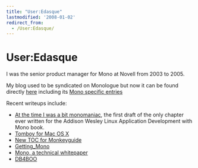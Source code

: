 ```yaml
---
title: "User:Edasque"
lastmodified: '2008-01-02'
redirect_from:
  - /User:Edasque/
---
```


User:Edasque
============

I was the senior product manager for Mono at Novell from 2003 to 2005.

My blog used to be syndicated on Monologue but now it can be found directly [here](http://www.frenchguys.com) including its [Mono specific entries](http://www.frenchguys.com/wordpress/?cat=3&submit=view)

Recent writeups include:

-   [At the time I was a bit monomaniac](http://www.frenchguys.com/wordpress/?p=134), the first draft of the only chapter ever written for the Addison Wesley Linux Application Development with Mono book.
-   [Tomboy for Mac OS X](http://www.frenchguys.com/wordpress/?p=114)
-   [New TOC for Monkeyguide](/Erik_GtkSharp_Toc "Erik GtkSharp Toc")
-   [Getting_Mono](/Obtaining_Mono)
-   [Mono, a technical whitepaper](/Mono,_a_technical_whitepaper "Mono, a technical whitepaper")
-   [DB4BOO](/DB4BOO "DB4BOO")


